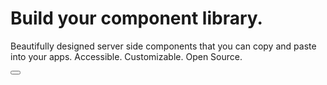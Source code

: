
# Build your component library.

Beautifully designed server side components that you can copy and paste into your apps. Accessible. Customizable. Open Source.


<Button/>